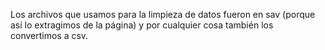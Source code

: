 Los archivos que usamos para la limpieza de datos fueron en sav (porque así lo extragimos de la página) y por cualquier cosa también los convertimos a csv.

